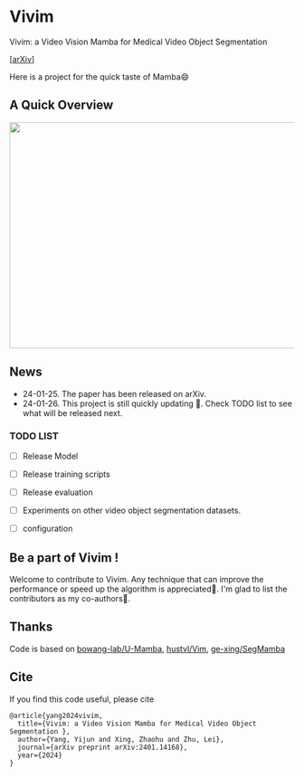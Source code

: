 # Vivim
Vivim: a Video Vision Mamba for Medical Video Object Segmentation 

[[arXiv](https://arxiv.org/abs/2401.14168)]

Here is a project for the quick taste of Mamba😄

## A Quick Overview 

<img width="600" height="400" src="https://github.com/scott-yjyang/Vivim/blob/main/assets/framework.pdf">

## News
- 24-01-25. The paper has been released on arXiv.
- 24-01-26. This project is still quickly updating 🌝. Check TODO list to see what will be released next.


### TODO LIST

- [ ] Release Model
- [ ] Release training scripts
- [ ] Release evaluation
- [ ] Experiments on other video object segmentation datasets.
- [ ] configuration


## Be a part of Vivim !

Welcome to contribute to Vivim. Any technique that can improve the performance or speed up the algorithm is appreciated🙏. I'm glad to list the contributors as my co-authors🤗.


## Thanks

Code is based on [bowang-lab/U-Mamba](https://github.com/bowang-lab/U-Mamba), [hustvl/Vim](https://github.com/hustvl/Vim), [ge-xing/SegMamba](https://github.com/ge-xing/SegMamba)

## Cite
If you find this code useful, please cite
~~~
@article{yang2024vivim,
  title={Vivim: a Video Vision Mamba for Medical Video Object Segmentation },
  author={Yang, Yijun and Xing, Zhaohu and Zhu, Lei},
  journal={arXiv preprint arXiv:2401.14168},
  year={2024}
}
~~~
